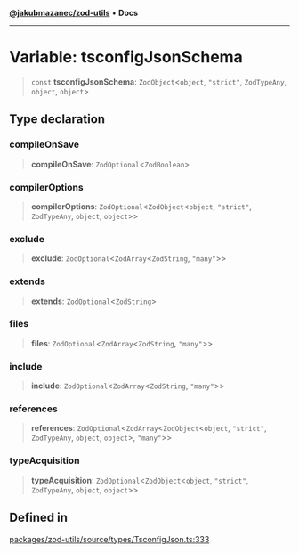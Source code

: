 [**@jakubmazanec/zod-utils**](../README.md) • **Docs**

---

# Variable: tsconfigJsonSchema

> `const` **tsconfigJsonSchema**: `ZodObject`\<`object`, `"strict"`, `ZodTypeAny`, `object`,
> `object`\>

## Type declaration

### compileOnSave

> **compileOnSave**: `ZodOptional`\<`ZodBoolean`\>

### compilerOptions

> **compilerOptions**: `ZodOptional`\<`ZodObject`\<`object`, `"strict"`, `ZodTypeAny`, `object`,
> `object`\>\>

### exclude

> **exclude**: `ZodOptional`\<`ZodArray`\<`ZodString`, `"many"`\>\>

### extends

> **extends**: `ZodOptional`\<`ZodString`\>

### files

> **files**: `ZodOptional`\<`ZodArray`\<`ZodString`, `"many"`\>\>

### include

> **include**: `ZodOptional`\<`ZodArray`\<`ZodString`, `"many"`\>\>

### references

> **references**: `ZodOptional`\<`ZodArray`\<`ZodObject`\<`object`, `"strict"`, `ZodTypeAny`,
> `object`, `object`\>, `"many"`\>\>

### typeAcquisition

> **typeAcquisition**: `ZodOptional`\<`ZodObject`\<`object`, `"strict"`, `ZodTypeAny`, `object`,
> `object`\>\>

## Defined in

[packages/zod-utils/source/types/TsconfigJson.ts:333](https://github.com/jakubmazanec/tools/blob/29163046acd1da0224b08fd05ca40f385e9ab4e5/packages/zod-utils/source/types/TsconfigJson.ts#L333)
